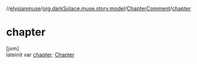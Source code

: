 //[elysianmuse](../../../index.md)/[org.darkSolace.muse.story.model](../index.md)/[ChapterComment](index.md)/[chapter](chapter.md)

# chapter

[jvm]\
lateinit var [chapter](chapter.md): [Chapter](../-chapter/index.md)
